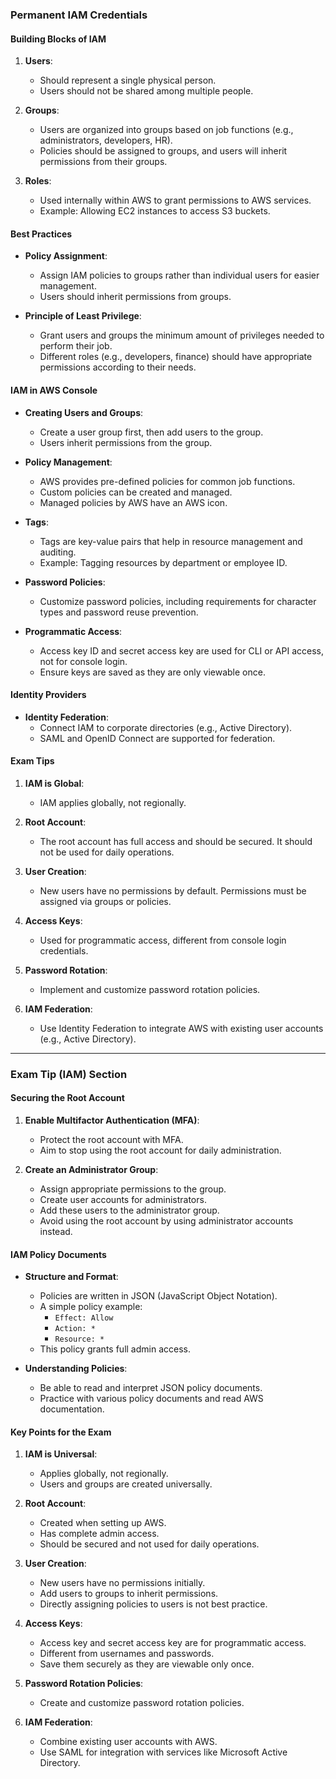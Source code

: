 ### Permanent IAM Credentials


#### Building Blocks of IAM

1. **Users**:
   - Should represent a single physical person.
   - Users should not be shared among multiple people.

2. **Groups**:
   - Users are organized into groups based on job functions (e.g., administrators, developers, HR).
   - Policies should be assigned to groups, and users will inherit permissions from their groups.

3. **Roles**:
   - Used internally within AWS to grant permissions to AWS services.
   - Example: Allowing EC2 instances to access S3 buckets.

#### Best Practices

- **Policy Assignment**:
  - Assign IAM policies to groups rather than individual users for easier management.
  - Users should inherit permissions from groups.

- **Principle of Least Privilege**:
  - Grant users and groups the minimum amount of privileges needed to perform their job.
  - Different roles (e.g., developers, finance) should have appropriate permissions according to their needs.

#### IAM in AWS Console

- **Creating Users and Groups**:
  - Create a user group first, then add users to the group.
  - Users inherit permissions from the group.

- **Policy Management**:
  - AWS provides pre-defined policies for common job functions.
  - Custom policies can be created and managed.
  - Managed policies by AWS have an AWS icon.

- **Tags**:
  - Tags are key-value pairs that help in resource management and auditing.
  - Example: Tagging resources by department or employee ID.

- **Password Policies**:
  - Customize password policies, including requirements for character types and password reuse prevention.

- **Programmatic Access**:
  - Access key ID and secret access key are used for CLI or API access, not for console login.
  - Ensure keys are saved as they are only viewable once.

#### Identity Providers

- **Identity Federation**:
  - Connect IAM to corporate directories (e.g., Active Directory).
  - SAML and OpenID Connect are supported for federation.

#### Exam Tips

1. **IAM is Global**:
   - IAM applies globally, not regionally.

2. **Root Account**:
   - The root account has full access and should be secured. It should not be used for daily operations.

3. **User Creation**:
   - New users have no permissions by default. Permissions must be assigned via groups or policies.

4. **Access Keys**:
   - Used for programmatic access, different from console login credentials.

5. **Password Rotation**:
   - Implement and customize password rotation policies.

6. **IAM Federation**:
   - Use Identity Federation to integrate AWS with existing user accounts (e.g., Active Directory).


---



### Exam Tip (IAM) Section

#### Securing the Root Account

1. **Enable Multifactor Authentication (MFA)**:
   - Protect the root account with MFA.
   - Aim to stop using the root account for daily administration.

2. **Create an Administrator Group**:
   - Assign appropriate permissions to the group.
   - Create user accounts for administrators.
   - Add these users to the administrator group.
   - Avoid using the root account by using administrator accounts instead.

#### IAM Policy Documents

- **Structure and Format**:
  - Policies are written in JSON (JavaScript Object Notation).
  - A simple policy example: 
    - `Effect: Allow`
    - `Action: *`
    - `Resource: *`
  - This policy grants full admin access.

- **Understanding Policies**:
  - Be able to read and interpret JSON policy documents.
  - Practice with various policy documents and read AWS documentation.

#### Key Points for the Exam

1. **IAM is Universal**:
   - Applies globally, not regionally.
   - Users and groups are created universally.

2. **Root Account**:
   - Created when setting up AWS.
   - Has complete admin access.
   - Should be secured and not used for daily operations.

3. **User Creation**:
   - New users have no permissions initially.
   - Add users to groups to inherit permissions.
   - Directly assigning policies to users is not best practice.

4. **Access Keys**:
   - Access key and secret access key are for programmatic access.
   - Different from usernames and passwords.
   - Save them securely as they are viewable only once.

5. **Password Rotation Policies**:
   - Create and customize password rotation policies.

6. **IAM Federation**:
   - Combine existing user accounts with AWS.
   - Use SAML for integration with services like Microsoft Active Directory.

